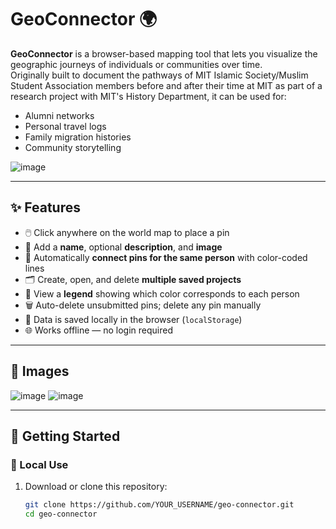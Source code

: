 # GeoConnector 🌍

**GeoConnector** is a browser-based mapping tool that lets you visualize the geographic journeys of individuals or communities over time.  
Originally built to document the pathways of MIT Islamic Society/Muslim Student Association members before and after their time at MIT as part of a research project with MIT's History Department, it can be used for:

- Alumni networks
- Personal travel logs
- Family migration histories
- Community storytelling

![image](https://github.com/user-attachments/assets/8cf4cfd7-3241-4b0b-98ff-a50a61ccf642)

---

## ✨ Features

- 🖱️ Click anywhere on the world map to place a pin
- 🧍 Add a **name**, optional **description**, and **image**
- 🌈 Automatically **connect pins for the same person** with color-coded lines
- 🗂️ Create, open, and delete **multiple saved projects**
- 🧭 View a **legend** showing which color corresponds to each person
- 🗑️ Auto-delete unsubmitted pins; delete any pin manually
- 💾 Data is saved locally in the browser (`localStorage`)
- 🌐 Works offline — no login required

---

## 📸 Images
![image](https://github.com/user-attachments/assets/84e3f528-0b3e-42b8-b27b-6f2f05295573)
![image](https://github.com/user-attachments/assets/0615dfb7-2c50-41f7-80bc-2a7cd734da1c)

---

## 🚀 Getting Started

### 🔧 Local Use

1. Download or clone this repository:
   ```bash
   git clone https://github.com/YOUR_USERNAME/geo-connector.git
   cd geo-connector
